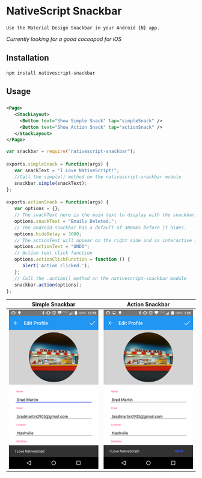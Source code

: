 # NativeScript Snackbar

```
Use the Material Design Snackbar in your Android {N} app.
```
*Currently looking for a good cocoapod for iOS*

## Installation
`npm install nativescript-snackbar`

## Usage

###
```XML
<Page>
   <StackLayout>
     <Button text="Show Simple Snack" tap="simpleSnack" />
     <Button text="Show Action Snack" tap="actionSnack" />
   </StackLayout>
</Page>
```

```JavaScript
var snackbar = require("nativescript-snackbar");

exports.simpleSnack = function(args) {
   var snackText = "I Love NativeScript!";      
   //Call the simple() method on the nativescript-snackbar module
   snackbar.simple(snackText);   
};

exports.actionSnack = function(args) {
   var options = {};
   // The snackText here is the main text to display with the snackbar.
   options.snackText = "Emails Deleted.";   
   // The android snackbar has a default of 3000ms before it hides.
   options.hideDelay = 3000;   
   // The actionText will appear on the right side and is interactive if the user taps it before the snackbar hides
   options.actionText = "UNDO";   
   // Action text click function
   options.actionClickFunction = function () {
      alert('Action clicked.');
   };    
   // Call the .action() method on the nativescript-snackbar module
   snackbar.action(options);   
};

```
Simple Snackbar | Action Snackbar
------------ | -------------
![Simple](/simple.png) | ![Action](/action.png)
